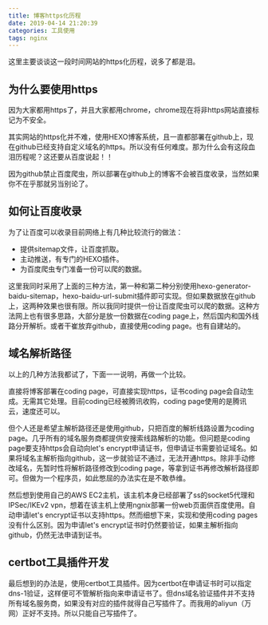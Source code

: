 ```yaml
---
title: 博客https化历程
date: 2019-04-14 21:20:39
categories: 工具使用
tags: nginx
---
```

这里主要谈谈这一段时间网站的https化历程，说多了都是泪。
<!--more-->

## 为什么要使用https
因为大家都用https了，并且大家都用chrome，chrome现在将非https网站直接标记为不安全。

其实网站的https化并不难，使用HEXO博客系统，且一直都部署在github上，现在github已经支持自定义域名的https。所以没有任何难度。那为什么会有这段血泪历程呢？这还要从百度说起！！

因为github禁止百度爬虫，所以部署在github上的博客不会被百度收录，当然如果你不在乎那就另当别论了。

## 如何让百度收录
为了让百度可以收录目前网络上有几种比较流行的做法：
- 提供sitemap文件，让百度抓取。
- 主动推送，有专门的HEXO插件。
- 为百度爬虫专门准备一份可以爬的数据。

这里我同时采用了上面的三种方法，第一种和第二种分别使用hexo-generator-baidu-sitemap，hexo-baidu-url-submit插件即可实现。但如果数据放在github上，这两种效果也很有限。所以我同时提供一份让百度爬虫可以爬的数据。这种方法网上也有很多思路，大部分是放一份数据在coding page上，然后国内和国外线路分开解析。或者干崔放弃github，直接使用coding page。也有自建站的。

## 域名解析路径
以上的几种方法我都试了，下面一一说明，再做一个比较。

直接将博客部署在coding page，可直接实现https，证书coding page会自动生成。无需其它处理。目前coding已经被腾讯收购，coding page使用的是腾讯云，速度还可以。

但个人还是希望主解析路径还是使用github，只把百度的解析线路设置为coding page。几乎所有的域名服务商都提供安搜索线路解析的功能。但问题是coding page要支持https会自动向let's encrypt申请证书，但申请证书需要验证域名。如果将域名主解析指向github，这一步就验证不通过，无法开通https。除非手动修改域名，先暂时性将解析路径修改到coding page，等拿到证书再修改解析路径即可。但做为一个程序员，如此憋屈的办法实在是不敢恭维。

然后想到使用自己的AWS EC2主机，该主机本身已经部署了ss的socket5代理和IPSec/IKEv2 vpn，想着在该主机上使用ngnix部署一份web页面供百度使用。自动申请let's encrypt证书以支持https。然而细想下来，实现和使用coding pages没有什么区别。因为申请let's encrypt证书时仍然要验证，如果主解析指向github，仍然无法申请到证书。

## certbot工具插件开发
最后想到的办法是，使用certbot工具插件。因为certbot在申请证书时可以指定dns-1验证，这样便可不管解析指向来申请证书了。但dns域名验证插件并不支持所有域名服务商，如果没有对应的插件就得自己写插件了。而我用的aliyun（万网）正好不支持。所以只能自己写插件了。

